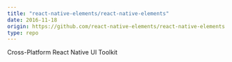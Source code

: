 ```yaml
---
title: "react-native-elements/react-native-elements"
date: 2016-11-18
origin: https://github.com/react-native-elements/react-native-elements
type: repo
---
```


Cross-Platform React Native UI Toolkit